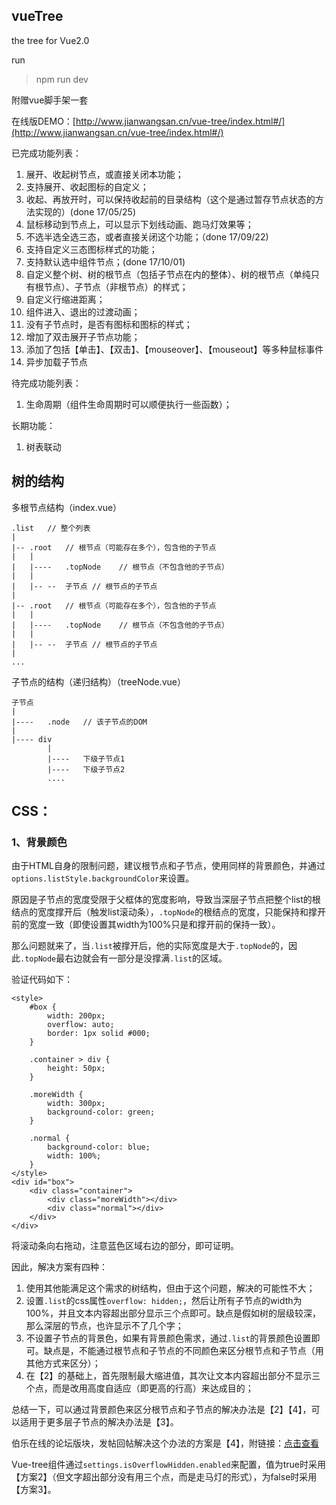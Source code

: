 <h2> vueTree</h2>

the tree for Vue2.0

run
> npm run dev

附赠vue脚手架一套

在线版DEMO：[http://www.jianwangsan.cn/vue-tree/index.html#/](http://www.jianwangsan.cn/vue-tree/index.html#/)

已完成功能列表：

1. 展开、收起树节点，或直接关闭本功能；
2. 支持展开、收起图标的自定义；
3. 收起、再放开时，可以保持收起前的目录结构（这个是通过暂存节点状态的方法实现的）(done 17/05/25)
4. 鼠标移动到节点上，可以显示下划线动画、跑马灯效果等；
5. 不选半选全选三态，或者直接关闭这个功能；（done 17/09/22)
6. 支持自定义三态图标样式的功能；
7. 支持默认选中组件节点；(done 17/10/01)
8. 自定义整个树、树的根节点（包括子节点在内的整体）、树的根节点（单纯只有根节点）、子节点（非根节点）的样式；
9. 自定义行缩进距离；
10. 组件进入、退出的过渡动画；
11. 没有子节点时，是否有图标和图标的样式；
12. 增加了双击展开子节点功能；
13. 添加了包括【单击】、【双击】、【mouseover】、【mouseout】等多种鼠标事件
14. 异步加载子节点

待完成功能列表：

1. 生命周期（组件生命周期时可以顺便执行一些函数）；

长期功能：

1. 树表联动


<h2>树的结构</h2>

多根节点结构（index.vue）

```
.list	// 整个列表
|
|-- .root	// 根节点（可能存在多个），包含他的子节点
|	|
|	|----	.topNode	// 根节点（不包含他的子节点）
|	|
|	|--	--	子节点	// 根节点的子节点
|
|-- .root	// 根节点（可能存在多个），包含他的子节点
|	|
|	|----	.topNode	// 根节点（不包含他的子节点）
|	|
|	|--	--	子节点	// 根节点的子节点
|
...
```

子节点的结构（递归结构）（treeNode.vue）

```
子节点
|
|----	.node	// 该子节点的DOM
|
|---- div
		|
		|----	下级子节点1
		|----	下级子节点2
		....
```


<h2>CSS：</h2>

<h3>1、背景颜色</h3>

由于HTML自身的限制问题，建议根节点和子节点，使用同样的背景颜色，并通过``options.listStyle.backgroundColor``来设置。

原因是子节点的宽度受限于父框体的宽度影响，导致当深层子节点把整个list的根结点的宽度撑开后（触发list滚动条），``.topNode``的根结点的宽度，只能保持和撑开前的宽度一致（即使设置其width为100%只是和撑开前的保持一致）。

那么问题就来了，当``.list``被撑开后，他的实际宽度是大于``.topNode``的，因此``.topNode``最右边就会有一部分是没撑满``.list``的区域。

验证代码如下：

```
<style>
    #box {
        width: 200px;
        overflow: auto;
        border: 1px solid #000;
    }

    .container > div {
        height: 50px;
    }

    .moreWidth {
        width: 300px;
        background-color: green;
    }

    .normal {
        background-color: blue;
        width: 100%;
    }
</style>
<div id="box">
    <div class="container">
        <div class="moreWidth"></div>
        <div class="normal"></div>
    </div>
</div>
```

将滚动条向右拖动，注意蓝色区域右边的部分，即可证明。

因此，解决方案有四种：

1. 使用其他能满足这个需求的树结构，但由于这个问题，解决的可能性不大；
2. 设置``.list``的css属性``overflow: hidden;``，然后让所有子节点的width为100%，并且文本内容超出部分显示三个点即可。缺点是假如树的层级较深，那么深层的节点，也许显示不了几个字；
3. 不设置子节点的背景色，如果有背景颜色需求，通过``.list``的背景颜色设置即可。缺点是，不能通过根节点和子节点的不同颜色来区分根节点和子节点（用其他方式来区分）；
4. 在【2】的基础上，首先限制最大缩进值，其次让文本内容超出部分不显示三个点，而是改用高度自适应（即更高的行高）来达成目的；

总结一下，可以通过背景颜色来区分根节点和子节点的解决办法是【2】【4】，可以适用于更多层子节点的解决办法是【3】。

伯乐在线的论坛版块，发帖回帖解决这个办法的方案是【4】，附链接：[点击查看](http://group.jobbole.com/)

Vue-tree组件通过``settings.isOverflowHidden.enabled``来配置，值为true时采用【方案2】（但文字超出部分没有用三个点，而是走马灯的形式），为false时采用【方案3】。

